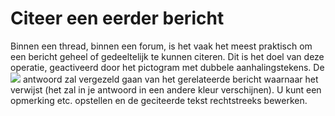 # Citeer een eerder bericht

Binnen een thread, binnen een forum, is het vaak het meest praktisch om een bericht geheel of gedeeltelijk te kunnen citeren. Dit is het doel van deze operatie, geactiveerd door het pictogram met dubbele aanhalingstekens. De ![](../../.gitbook/assets/images90%20%281%29.png) antwoord zal vergezeld gaan van het gerelateerde bericht waarnaar het verwijst \(het zal in je antwoord in een andere kleur verschijnen\). U kunt een opmerking etc. opstellen en de geciteerde tekst rechtstreeks bewerken.

